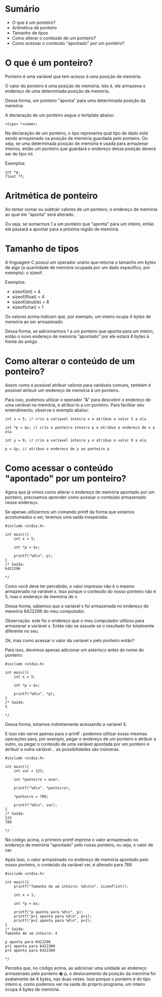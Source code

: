 # Sumário

- O que é um ponteiro?
- Aritmética de ponteiro
- Tamanho de tipos
- Como alterar o conteúdo de um ponteiro?
- Como acessar o conteúdo "apontado" por um ponteiro?

# O que é um ponteiro?

Ponteiro é uma variável que tem acesso à uma posição de memória.

O valor do ponteiro é uma posição de memória. Isto é, ele armazena o endereço de uma determinada posição da memória.

Dessa forma, um ponteiro "aponta" para uma determinada posição da memória.

A declaração de um ponteiro segue o template abaixo:

```
<tipo> *<nome>;
```

Na declaração de um ponteiro, o tipo representa qual tipo de dado está sendo armazenado na posição de memória guardada pelo ponteiro. Ou seja, se uma determinada posição de memória é usada para armazenar inteiros, então um ponteiro que guardará o endereço dessa posição deverá ser do tipo int.

Exemplos:

```
int *p;
float *f;
```

# Aritmética de ponteiro

Ao tentar somar ou subtrair valores de um ponteiro, o endereço de memória ao qual ele "aponta" será alterado.

Ou seja, se somarmos 1 a um ponteiro que "aponta" para um inteiro, então ele passará a apontar para a próxima região de memória.

# Tamanho de tipos

A linguagem C possui um operador unário que retorna o tamanho em bytes de algo (a quantidade de memória ocupada por um dado específico, por exemplo): o sizeof.

Exemplos:

- sizeof(int) = 4
- sizeof(float) = 4
- sizeof(double) = 8
- sizeof(char) = 1

Os valores acima indicam que, por exemplo, um inteiro ocupa 4 bytes de memória ao ser armazenado.

Dessa forma, se adicionarmos 1 a um ponteiro que aponta para um inteiro, então o novo endereço de memória "apontado" por ele estará 4 bytes à frente do antigo.

# Como alterar o conteúdo de um ponteiro?

Assim como é possível atribuir valores para variáveis comuns, também é possível atribuir um endereço de memória à um ponteiro.

Para isso, podemos utilizar o operador "&" para descobrir o endereço de uma variável na memória, e atribuí-lo a um ponteiro. Para facilitar seu entendimento, observe o exemplo abaixo:

```
int x = 5; // crio a variavel inteira x e atribuo o valor 5 a ela

int *p = &x; // crio o ponteiro inteiro p e atribuo o endereco de x a ela

int y = 9; // crio a variavel inteira y e atribuo o valor 9 a ela

p = &y; // atribuo o endereco de y ao ponteiro p
```

# Como acessar o conteúdo "apontado" por um ponteiro?

Agora que já vimos como alterar o endereço de memória apontado por um ponteiro, precisamos aprender como acessar o conteúdo armazenado nesse endereço.

Se apenas utilizarmos um comando printf da forma que estamos acostumados a ver, teremos uma saída inesperada:

```
#include <stdio.h>

int main(){
    int x = 5;

    int *p = &x;

    printf("%d\n", p);
}
/* Saída:
6422296

*/
```

Como você deve ter percebido, o valor impresso não é o mesmo armazenado na variável x. Isso porque o conteúdo do nosso ponteiro não é 5, mas o endereço de memória de x.

Dessa forma, sabemos que a variável x foi armazenada no endereço de memória 6422296 do meu computador.

Observação: este foi o endereço que o meu computador utilizou para armazenar a variável x. Então não se assuste se o resultado for totalmente diferente no seu.

Ok, mas como acessar o valor da variável x pelo ponteiro então?

Para isso, devemos apenas adicionar um asterisco antes do nome do ponteiro:

```
#include <stdio.h>

int main(){
    int x = 5;

    int *p = &x;

    printf("%d\n", *p);
}
/* Saída:
5

*/
```

Dessa forma, estamos indiretamente acessando a variável X.

E isso não serve apenas para o printf : podemos utilizar essas mesmas operações para, por exemplo, pegar o endereço de um ponteiro e atribuir a outro, ou pegar o conteúdo de uma variável apontada por um ponteiro e atribuir a outra variável... as possibilidades são inúmeras.

```
#include <stdio.h>

int main(){
    int var = 123;

    int *ponteiro = &var;

    printf("%d\n", *ponteiro);

    *ponteiro = 789;

    printf("%d\n", var);
}
/* Saída:
123
789

*/
```

No código acima, o primeiro printf imprime o valor armazenado no endereço de memória "apontado" pelo nosso ponteiro, ou seja, o valor de var.

Após isso, o valor armazenado no endereço de memória apontado pelo nosso ponteiro, o conteúdo da variável var, é alterado para 789

```
#include <stdio.h>

int main(){
    printf("Tamanho de um inteiro: %d\n\n", sizeof(int));

    int x = 1;

    int *p = &x;

    printf("p aponta para %d\n", p);
    printf("p+1 aponta para %d\n", p+1);
    printf("p+2 aponta para %d\n", p+2);
}
/* Saída:
Tamanho de um inteiro: 4

p aponta para 6422296
p+1 aponta para 6422300
p+2 aponta para 6422304

*/
```

Perceba que, no código acima, ao adicionar uma unidade ao endereço armazenado pelo ponteiro 
�
p, o deslocamento da posição da memória foi exatamente de 4 bytes, nas duas vezes. Isso porque o ponteiro é do tipo inteiro e, como podemos ver na saída do próprio programa, um inteiro ocupa 4 bytes de memória.